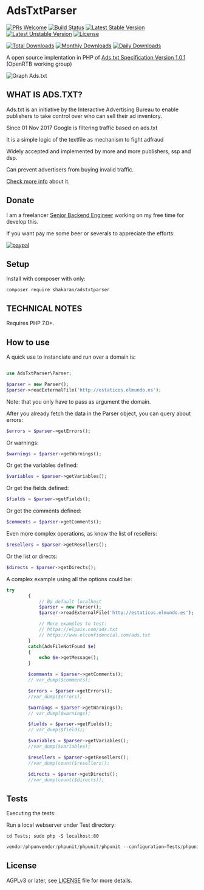 # AdsTxtParser

[![PRs Welcome](https://img.shields.io/badge/PRs-welcome-brightgreen.svg)][3]
[![Build Status](https://travis-ci.org/shakaran/adstxtparser.svg?branch=master)](https://travis-ci.org/shakaran/adstxtparser)
[![Latest Stable Version](https://poser.pugx.org/shakaran/adstxtparsere/v/stable.png)](https://packagist.org/packages/shakaran/adstxtparser)
[![Latest Unstable Version](https://poser.pugx.org/shakaran/adstxtparser/v/unstable)](https://packagist.org/packages/shakaran/adstxtparser)
[![License](https://poser.pugx.org/shakaran/adstxtparser/license)](https://packagist.org/packages/shakaran/adstxtparser)


[![Total Downloads](https://poser.pugx.org/shakaran/adstxtparser/downloads.png)](https://packagist.org/packages/shakaran/adstxtparser)
[![Monthly Downloads](https://poser.pugx.org/shakaran/adstxtparser/d/monthly)](https://packagist.org/packages/shakaran/adstxtparser)
[![Daily Downloads](https://poser.pugx.org/shakaran/adstxtparser/d/daily)](https://packagist.org/packages/shakaran/adstxtparser)



A open source implentation in PHP of [Ads.txt Specification Version 1.0.1](https://iabtechlab.com/wp-content/uploads/2017/09/IABOpenRTB_Ads.txt_Public_Spec_V1-0-1.pdf) (OpenRTB working group)

![Graph Ads.txt](https://i.imgur.com/NnVCHz9.png)

## WHAT IS ADS.TXT? ##

Ads.txt is an initiative by the Interactive Advertising Bureau to enable publishers to take control over who can sell their ad inventory.

Since 01 Nov 2017 Google is filtering traffic based on ads.txt

It is a simple logic of the textfile as mechanism to fight adfraud

Widely accepted and implemented by more and more publishers, ssp and dsp.

Can prevent advertisers from buying invalid traffic.

[Check more info](https://iabtechlab.com/ads-txt/) about it.

## Donate ##

I am a freelancer [Senior Backend Engineer](https://upwork.com/fl/angelguzmanmaeso#/) working on my free time for develop this.

If you want pay me some beer or severals to appreciate the efforts:

[![paypal](https://www.paypalobjects.com/en_US/i/btn/btn_donateCC_LG.gif)](https://www.paypal.com/cgi-bin/webscr?cmd=_s-xclick&hosted_button_id=KY8JY46S5WPWS)

## Setup ##

Install with composer with only:

```cli
composer require shakaran/adstxtparser
```

## TECHNICAL NOTES ##

Requires PHP 7.0+.

## How to use ##

A quick use to instanciate and run over a domain is:

```php

use AdsTxtParser\Parser;

$parser = new Parser();
$parser->readExternalFile('http://estaticos.elmundo.es');
```

Note: that you only have to pass as argument the domain.

After you already fetch the data in the Parser object,
you can query about errors:

```php
$errors = $parser->getErrors();
```

Or warnings:

```php
$warnings = $parser->getWarnings();
```

Or get the variables defined:

```php
$variables = $parser->getVariables();
```

Or get the fields defined:

```php
$fields = $parser->getFields();
```

Or get the comments defined:

```php
$comments = $parser->getComments();
```

Even more complex operations, as know the list of resellers:

```php
$resellers = $parser->getResellers();
```

Or the list or directs:

```php
$directs = $parser->getDirects();
```

A complex example using all the options could be:

```php
try
        {
            // By default localhost
            $parser = new Parser();
            $parser->readExternalFile('http://estaticos.elmundo.es');

            // More examples to test:
            // https://elpais.com/ads.txt
            // https://www.elconfidencial.com/ads.txt
        }
        catch(AdsFileNotFound $e)
        {
            echo $e->getMessage();
        }

        $comments = $parser->getComments();
        // var_dump($comments);

        $errors = $parser->getErrors();
        //var_dump($errors);

        $warnings = $parser->getWarnings();
        // var_dump($warnings);

        $fields = $parser->getFields();
        // var_dump($fields);

        $variables = $parser->getVariables();
        //var_dump($variables);

        $resellers = $parser->getResellers();
        //var_dump(count($resellers));

        $directs = $parser->getDirects();
        //var_dump(count($directs));
```

## Tests ##

Executing the tests:

Run a local webserver under Test directory:

```cli
cd Tests; sudo php -S localhost:80
```

```php
vendor/phpunvendor/phpunit/phpunit/phpunit --configuration=Tests/phpunit.xml --include-path=Tests
```

## License ##

AGPLv3 or later, see [LICENSE](LICENSE) file for more details.

[3]: https://github.com/shakaran/adstxtparser/issues?utf8=%E2%9C%93&q=is%3Aopen%20is%3Aissue
